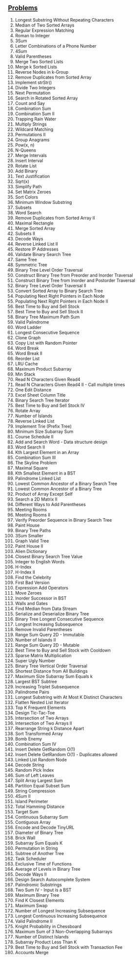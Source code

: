 ## [Problems](https://leetcode.com/list/?selectedList=x14uwoa7)
1. Longest Substring Without Repeating Characters
2. Median of Two Sorted Arrays
3. Regular Expression Matching
4. Roman to Integer
5. 3Sum
6. Letter Combinations of a Phone Number
7. 4Sum
8. Valid Parentheses
9. Merge Two Sorted Lists
10. Merge k Sorted Lists
11. Reverse Nodes in k-Group
12. Remove Duplicates from Sorted Array
13. Implement strStr()
14. Divide Two Integers
15. Next Permutation
16. Search in Rotated Sorted Array
17. Count and Say
18. Combination Sum
19. Combination Sum II
20. Trapping Rain Water
21. Multiply Strings
22. Wildcard Matching
23. Permutations II
24. Group Anagrams
25. Pow(x, n)
26. N-Queens
27. Merge Intervals
28. Insert Interval
29. Rotate List
30. Add Binary
31. Text Justification
32. Sqrt(x)
33. Simplify Path
34. Set Matrix Zeroes
35. Sort Colors
36. Minimum Window Substring
37. Subsets
38. Word Search
39. Remove Duplicates from Sorted Array II
40. Maximal Rectangle
41. Merge Sorted Array
42. Subsets II
43. Decode Ways
44. Reverse Linked List II
45. Restore IP Addresses
46. Validate Binary Search Tree
47. Same Tree
48. Symmetric Tree
49. Binary Tree Level Order Traversal
50. Construct Binary Tree from Preorder and Inorder Traversal
51. Construct Binary Tree from Inorder and Postorder Traversal
52. Binary Tree Level Order Traversal II
53. Convert Sorted Array to Binary Search Tree
54. Populating Next Right Pointers in Each Node
55. Populating Next Right Pointers in Each Node II
56. Best Time to Buy and Sell Stock
57. Best Time to Buy and Sell Stock II
58. Binary Tree Maximum Path Sum
59. Valid Palindrome
60. Word Ladder
61. Longest Consecutive Sequence
62. Clone Graph
63. Copy List with Random Pointer
64. Word Break
65. Word Break II
66. Reorder List
67. LRU Cache
68. Maximum Product Subarray
69. Min Stack
70. Read N Characters Given Read4
71. Read N Characters Given Read4 II - Call multiple times
72. One Edit Distance
73. Excel Sheet Column Title
74. Binary Search Tree Iterator
75. Best Time to Buy and Sell Stock IV
76. Rotate Array
77. Number of Islands
78. Reverse Linked List
79. Implement Trie (Prefix Tree)
80. Minimum Size Subarray Sum
81. Course Schedule II
82. Add and Search Word - Data structure design
83. Word Search II
84. Kth Largest Element in an Array
85. Combination Sum III
86. The Skyline Problem
87. Maximal Square
88. Kth Smallest Element in a BST
89. Palindrome Linked List
90. Lowest Common Ancestor of a Binary Search Tree
91. Lowest Common Ancestor of a Binary Tree
92. Product of Array Except Self
93. Search a 2D Matrix II
94. Different Ways to Add Parentheses
95. Meeting Rooms
96. Meeting Rooms II
97. Verify Preorder Sequence in Binary Search Tree
98. Paint House
99. Binary Tree Paths
100. 3Sum Smaller
101. Graph Valid Tree
102. Paint House II
103. Alien Dictionary
104. Closest Binary Search Tree Value
105. Integer to English Words
106. H-Index
107. H-Index II
108. Find the Celebrity
109. First Bad Version
110. Expression Add Operators
111. Move Zeroes
112. Inorder Successor in BST
113. Walls and Gates
114. Find Median from Data Stream
115. Serialize and Deserialize Binary Tree
116. Binary Tree Longest Consecutive Sequence
117. Longest Increasing Subsequence
118. Remove Invalid Parentheses
119. Range Sum Query 2D - Immutable
120. Number of Islands II
121. Range Sum Query 2D - Mutable
122. Best Time to Buy and Sell Stock with Cooldown
123. Sparse Matrix Multiplication
124. Super Ugly Number
125. Binary Tree Vertical Order Traversal
126. Shortest Distance from All Buildings
127. Maximum Size Subarray Sum Equals k
128. Largest BST Subtree
129. Increasing Triplet Subsequence
130. Palindrome Pairs
131. Longest Substring with At Most K Distinct Characters
132. Flatten Nested List Iterator
133. Top K Frequent Elements
134. Design Tic-Tac-Toe
135. Intersection of Two Arrays
136. Intersection of Two Arrays II
137. Rearrange String k Distance Apart
138. Sort Transformed Array
139. Bomb Enemy
140. Combination Sum IV
141. Insert Delete GetRandom O(1)
142. Insert Delete GetRandom O(1) - Duplicates allowed
143. Linked List Random Node
144. Decode String
145. Random Pick Index
146. Sum of Left Leaves
147. Split Array Largest Sum
148. Partition Equal Subset Sum
149. String Compression
150. 4Sum II
151. Island Perimeter
152. Total Hamming Distance
153. Target Sum
154. Continuous Subarray Sum
155. Contiguous Array
156. Encode and Decode TinyURL
157. Diameter of Binary Tree
158. Brick Wall
159. Subarray Sum Equals K
160. Permutation in String
161. Subtree of Another Tree
162. Task Scheduler
163. Exclusive Time of Functions
164. Average of Levels in Binary Tree
165. Decode Ways II
166. Design Search Autocomplete System
167. Palindromic Substrings
168. Two Sum IV - Input is a BST
169. Maximum Binary Tree
170. Find K Closest Elements
171. Maximum Swap
172. Number of Longest Increasing Subsequence
173. Longest Continuous Increasing Subsequence
174. Valid Palindrome II
175. Knight Probability in Chessboard
176. Maximum Sum of 3 Non-Overlapping Subarrays
177. Number of Distinct Islands
178. Subarray Product Less Than K
179. Best Time to Buy and Sell Stock with Transaction Fee
180. Accounts Merge